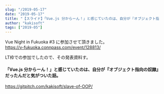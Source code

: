 ```yaml
---
slug: "/2019-05-17"
date: "2019-05-17"
title: "【スライド】「Vue.js 分からーん！」と感じていたのは、自分が『オブジェクト指向の奴隷』だったんだと気がついた話。"
author: "kakisoft"
tags: ["2019-05"]
---
```

Vue Night in Fukuoka #3 に参加させて頂きました。  
<https://v-fukuoka.connpass.com/event/128813/>  

LT枠での参加でしたので、その発表資料す。  

#### 「Vue.js 分からーん！」と感じていたのは、自分が『オブジェクト指向の奴隷』だったんだと気がついた話。
<https://gitpitch.com/kakisoft/slave-of-OOP/>  

